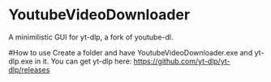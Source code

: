 # YoutubeVideoDownloader
A minimilistic GUI for yt-dlp, a fork of youtube-dl.

#How to use
Create a folder and have YoutubeVideoDownloader.exe and yt-dlp.exe in it. 
You can get yt-dlp here: https://github.com/yt-dlp/yt-dlp/releases
